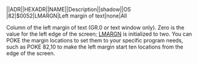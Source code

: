 ||ADR||HEXADR||NAME||Description||shadow||OS  
|82|$0052|LMARGN|Left margin of text|none|All  
  
Column of the left margin of text (GR.0 or text window only). Zero is the value for the left edge of the screen; [LMARGN](../LMARGN/index.md) is initialized to two. You can POKE the margin locations to set them to your specific program needs, such as POKE 82,10 to make the left margin start ten locations from the edge of the screen.  
